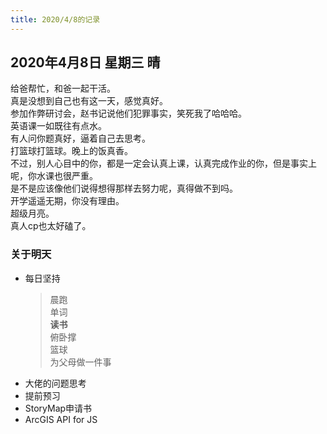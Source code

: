 ```yaml
---
title: 2020/4/8的记录
---
```

## 2020年4月8日 星期三 晴
给爸帮忙，和爸一起干活。  
真是没想到自己也有这一天，感觉真好。  
参加作弊研讨会，赵书记说他们犯罪事实，笑死我了哈哈哈。  
英语课一如既往有点水。  
有人问你题真好，逼着自己去思考。  
打篮球打篮球。晚上的饭真香。  
不过，别人心目中的你，都是一定会认真上课，认真完成作业的你，但是事实上呢，你水课也很严重。  
是不是应该像他们说得想得那样去努力呢，真得做不到吗。  
开学遥遥无期，你没有理由。  
超级月亮。  
真人cp也太好磕了。  
### 关于明天
* 每日坚持
	> 晨跑  
	> 单词  
	> **读书**  
	> 俯卧撑  
	> 篮球  
	> 为父母做一件事
* 大佬的问题思考  
* 提前预习  
* StoryMap申请书  
* ArcGIS API for JS  